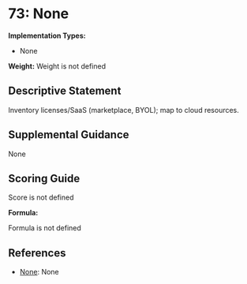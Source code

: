 # 73: None

**Implementation Types:**

- None

**Weight:** Weight is not defined

## Descriptive Statement

Inventory licenses/SaaS (marketplace, BYOL); map to cloud resources.

## Supplemental Guidance

None

## Scoring Guide

Score is not defined

**Formula:**

Formula is not defined

## References

- [None](None): None
